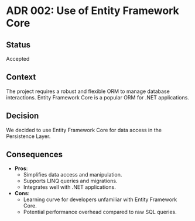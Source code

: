 # ADR 002: Use of Entity Framework Core

## Status
Accepted

## Context
The project requires a robust and flexible ORM to manage database interactions. Entity Framework Core is a popular ORM for .NET applications.

## Decision
We decided to use Entity Framework Core for data access in the Persistence Layer.

## Consequences
- **Pros**:
  - Simplifies data access and manipulation.
  - Supports LINQ queries and migrations.
  - Integrates well with .NET applications.
- **Cons**:
  - Learning curve for developers unfamiliar with Entity Framework Core.
  - Potential performance overhead compared to raw SQL queries.
